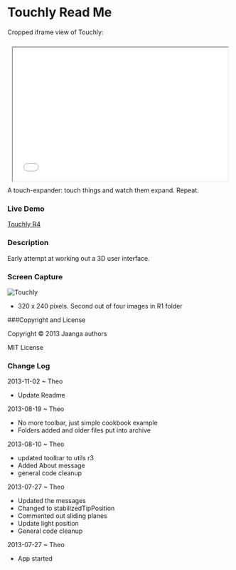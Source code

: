 Touchly Read Me
===============

Cropped iframe view of Touchly:
<iframe src=touchly/r4/touchly.html width=96% height=300px style=margin:2% ></iframe>
A touch-expander: touch things and watch them expand. Repeat.


### Live Demo

[Touchly R4](http://jaanga.github.io/gestification/cookbook/touchly/r4/touchly.html)


### Description
Early attempt at working out a 3D user interface.

### Screen Capture

![Touchly](http://jaanga.github.io/gestification/cookbook/touchly/r4/touchly-screen-grab-320x240.png)

* 320 x 240 pixels. Second out of four images in R1 folder

###Copyright and License

Copyright &copy; 2013 Jaanga authors

MIT License

### Change Log

2013-11-02 ~ Theo

* Update Readme

2013-08-19 ~ Theo

* No more toolbar, just simple cookbook example
* Folders added and older files put into archive

2013-08-10 ~ Theo

* updated toolbar to utils r3
* Added About message
* general code cleanup

2013-07-27 ~ Theo

* Updated the messages
* Changed to stabilizedTipPosition
* Commented out sliding planes
* Update light position
* General code cleanup

2013-07-27 ~ Theo

* App started


